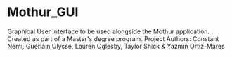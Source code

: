 # Mothur_GUI
Graphical User Interface to be used alongside the Mothur application.
Created as part of a Master's degree program.
Project Authors:
Constant Nemi, Guerlain Ulysse, Lauren Oglesby, Taylor Shick & Yazmin Ortiz-Mares
